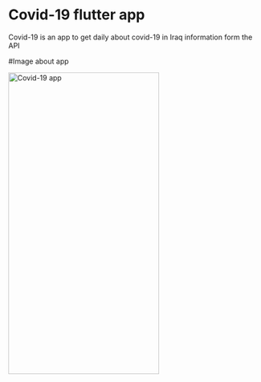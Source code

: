 # Covid-19 flutter app

Covid-19 is an app to get daily about covid-19 in Iraq information form the API 

#Image about app

<image alt="Covid-19 app" width="300" height="600" src="https://github.com/ramiali1998/Covid-19-flutter-app/blob/main/Covid19-app.png"/>
